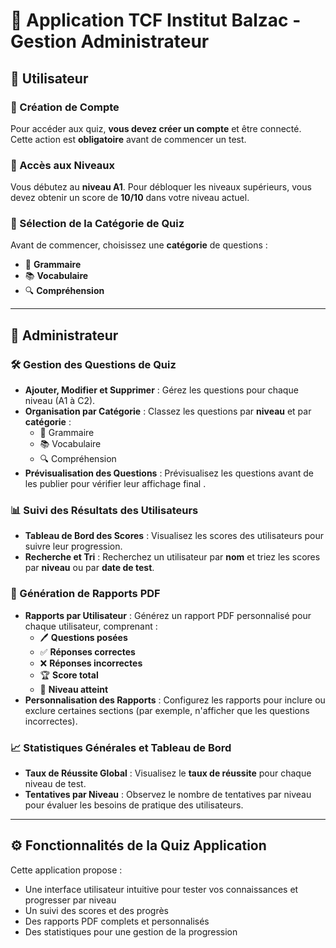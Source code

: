 # 🎉 Application TCF Institut Balzac - Gestion Administrateur 

## 👤 Utilisateur

### 🔑 Création de Compte 
Pour accéder aux quiz, **vous devez créer un compte** et être connecté. Cette action est **obligatoire** avant de commencer un test.

### 🎯 Accès aux Niveaux
Vous débutez au **niveau A1**. Pour débloquer les niveaux supérieurs, vous devez obtenir un score de **10/10** dans votre niveau actuel.

### 📝 Sélection de la Catégorie de Quiz
Avant de commencer, choisissez une **catégorie** de questions :
- 📘 **Grammaire**
- 📚 **Vocabulaire**
- 🔍 **Compréhension**

---

## 🔑 Administrateur

### 🛠 Gestion des Questions de Quiz
- **Ajouter, Modifier et Supprimer** : Gérez les questions pour chaque niveau (A1 à C2).
- **Organisation par Catégorie** : Classez les questions par **niveau** et par **catégorie** :
  - 📘 Grammaire
  - 📚 Vocabulaire
  - 🔍 Compréhension
- **Prévisualisation des Questions** : Prévisualisez les questions avant de les publier pour vérifier leur affichage final .

### 📊 Suivi des Résultats des Utilisateurs
- **Tableau de Bord des Scores** : Visualisez les scores des utilisateurs pour suivre leur progression.
- **Recherche et Tri** : Recherchez un utilisateur par **nom** et triez les scores par **niveau** ou par **date de test**.

### 📄 Génération de Rapports PDF
- **Rapports par Utilisateur** : Générez un rapport PDF personnalisé pour chaque utilisateur, comprenant :
  - 🖊 **Questions posées**
  - ✅ **Réponses correctes**
  - ❌ **Réponses incorrectes**
  - 🏆 **Score total**
  - 🌟 **Niveau atteint**
- **Personnalisation des Rapports** : Configurez les rapports pour inclure ou exclure certaines sections (par exemple, n'afficher que les questions incorrectes).

### 📈 Statistiques Générales et Tableau de Bord
- **Taux de Réussite Global** : Visualisez le **taux de réussite** pour chaque niveau de test.
- **Tentatives par Niveau** : Observez le nombre de tentatives par niveau pour évaluer les besoins de pratique des utilisateurs.

---

## ⚙️ Fonctionnalités de la Quiz Application

Cette application propose :
- Une interface utilisateur intuitive pour tester vos connaissances et progresser par niveau
- Un suivi des scores et des progrès
- Des rapports PDF complets et personnalisés
- Des statistiques pour une gestion de la progression


